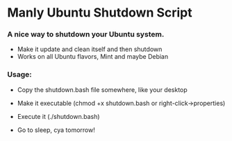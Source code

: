 # Manly Ubuntu Shutdown Script

### A nice way to shutdown your Ubuntu system.
* Make it update and clean itself and then shutdown
* Works on all Ubuntu flavors, Mint and maybe Debian


### Usage: 

* Copy the shutdown.bash file somewhere, like your desktop

* Make it executable (chmod +x shutdown.bash or right-click->properties)

* Execute it (./shutdown.bash)

* Go to sleep, cya tomorrow!
